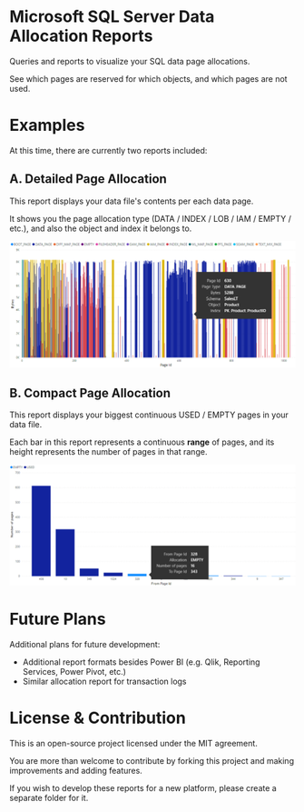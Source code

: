 # Microsoft SQL Server Data Allocation Reports

Queries and reports to visualize your SQL data page allocations.

See which pages are reserved for which objects, and which pages are not used.

# Examples

At this time, there are currently two reports included:

## A. Detailed Page Allocation

This report displays your data file's contents per each data page.

It shows you the page allocation type (DATA / INDEX / LOB / IAM / EMPTY / etc.), and also the object and index it belongs to.

![Detailed Page Allocation Screenshot](https://raw.githubusercontent.com/EitanBlumin/mssql-data-allocation-report/master/media/screenshot1.png "Detailed Page Allocation Screenshot")

## B. Compact Page Allocation

This report displays your biggest continuous USED / EMPTY pages in your data file.

Each bar in this report represents a continuous **range** of pages, and its height represents the number of pages in that range.

![Compact Page Allocation Screenshot](https://raw.githubusercontent.com/EitanBlumin/mssql-data-allocation-report/master/media/screenshot2.png "Compact Page Allocation Screenshot")

# Future Plans

Additional plans for future development:

- Additional report formats besides Power BI (e.g. Qlik, Reporting Services, Power Pivot, etc.)
- Similar allocation report for transaction logs

# License & Contribution

This is an open-source project licensed under the MIT agreement.

You are more than welcome to contribute by forking this project and making improvements and adding features.

If you wish to develop these reports for a new platform, please create a separate folder for it.
